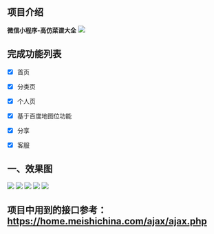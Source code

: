 
## 项目介绍

**微信小程序-高仿菜谱大全**
![](./images/xc.jpg)
## 完成功能列表

- [x] 首页

- [x] 分类页

- [x] 个人页

- [x] 基于百度地图位功能

- [x] 分享

- [x] 客服

## 一、效果图
![](./images/1.png)
![](./images/2.png)
![](./images/3.png)
![](./images/4.png)
![](./images/5.png)

## 项目中用到的接口参考：https://home.meishichina.com/ajax/ajax.php

